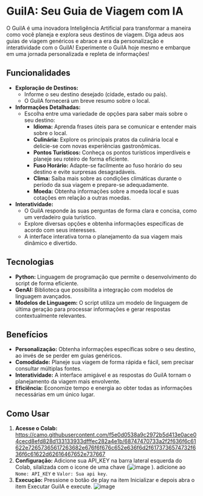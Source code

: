 # GuiIA: Seu Guia de Viagem com IA 

O GuiIA é uma inovadora Inteligência Artificial para transformar a maneira como você planeja e explora seus destinos de viagem. Diga adeus aos guias de viagem genéricos e abrace a era da personalização e interatividade com o GuiIA!
Experimente o GuiIA hoje mesmo e embarque em uma jornada personalizada e repleta de informações!

## Funcionalidades

* **Exploração de Destinos:** 
    * Informe o seu destino desejado (cidade, estado ou país).
    * O GuiIA fornecerá um breve resumo sobre o local.
* **Informações Detalhadas:** 
    * Escolha entre uma variedade de opções para saber mais sobre o seu destino:
        * **Idioma:** Aprenda frases úteis para se comunicar e entender mais sobre o local.
        * **Culinária:** Explore os principais pratos da culinária local e delicie-se com novas experiências gastronômicas.
        * **Pontos Turísticos:** Conheça os pontos turísticos imperdíveis e planeje seu roteiro de forma eficiente.
        * **Fuso Horário:** Adapte-se facilmente ao fuso horário do seu destino e evite surpresas desagradáveis.
        * **Clima:** Saiba mais sobre as condições climáticas durante o período da sua viagem e prepare-se adequadamente.
        * **Moeda:** Obtenha informações sobre a moeda local e suas cotações em relação a outras moedas.
* **Interatividade:**
    * O GuiIA responde às suas perguntas de forma clara e concisa, como um verdadeiro guia turístico.
    * Explore diversas opções e obtenha informações específicas de acordo com seus interesses.
    * A interface interativa torna o planejamento da sua viagem mais dinâmico e divertido. 

## Tecnologias

* **Python:** Linguagem de programação que permite o desenvolvimento do script de forma eficiente.
* **GenAI:** Biblioteca que possibilita a integração com modelos de linguagem avançados.
* **Modelos de Linguagem:** O script utiliza um modelo de linguagem de última geração para processar informações e gerar respostas contextualmente relevantes. 

## Benefícios

* **Personalização:** Obtenha informações específicas sobre o seu destino, ao invés de se perder em guias genéricos.
* **Comodidade:** Planeje sua viagem de forma rápida e fácil, sem precisar consultar múltiplas fontes.
* **Interatividade:** A interface amigável e as respostas do GuiIA tornam o planejamento da viagem mais envolvente.
* **Eficiência:** Economize tempo e energia ao obter todas as informações necessárias em um único lugar.

## Como Usar

1. **Acesse o Colab:** https://camo.githubusercontent.com/f5e0d0538a9c2972b5d413e0ace04cecd8efd828d133133933dfffec282a4e1b/68747470733a2f2f636f6c61622e72657365617263682e676f6f676c652e636f6d2f6173736574732f636f6c61622d62616467652e737667
2. **Configuração:** Adicione sua API_KEY na barra lateral esquerda do Colab, silalizada com o icone de uma chave (![image](https://github.com/Juliaocmc/GuiIA/assets/70494091/660d4db5-b5c6-4a4e-a596-d3e9cc7ce9bc)
). adicione ao `Nome: API_KEY` e `Valor: Sua api key`.
3. **Execução:** Pressione o botão de play na item Inicializar e depois abra o item Executar GuiIA e execute.
![image](https://github.com/Juliaocmc/GuiIA/assets/70494091/55eaaa20-c4b6-4f66-961b-9a8e81b11863)

